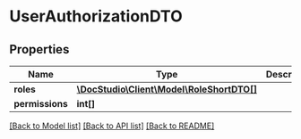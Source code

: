 # UserAuthorizationDTO

## Properties
Name | Type | Description | Notes
------------ | ------------- | ------------- | -------------
**roles** | [**\DocStudio\Client\Model\RoleShortDTO[]**](RoleShortDTO.md) |  | [optional] 
**permissions** | **int[]** |  | [optional] 

[[Back to Model list]](../../README.md#documentation-for-models) [[Back to API list]](../../README.md#documentation-for-api-endpoints) [[Back to README]](../../README.md)

